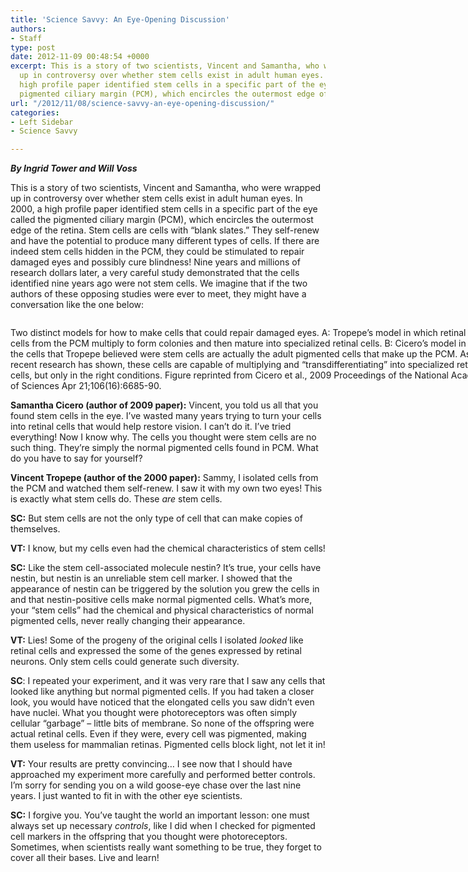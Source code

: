 ```yaml
---
title: 'Science Savvy: An Eye-Opening Discussion'
authors:
- Staff
type: post
date: 2012-11-09 00:48:54 +0000
excerpt: This is a story of two scientists, Vincent and Samantha, who were wrapped
  up in controversy over whether stem cells exist in adult human eyes. In 2000, a
  high profile paper identified stem cells in a specific part of the eye called the
  pigmented ciliary margin (PCM), which encircles the outermost edge of the retina.
url: "/2012/11/08/science-savvy-an-eye-opening-discussion/"
categories:
- Left Sidebar
- Science Savvy

---
```

**_By Ingrid Tower and Will Voss_**

This is a story of two scientists, Vincent and Samantha, who were wrapped up in controversy over whether stem cells exist in adult human eyes. In 2000, a high profile paper identified stem cells in a specific part of the eye called the pigmented ciliary margin (PCM), which encircles the outermost edge of the retina. Stem cells are cells with “blank slates.” They self-renew and have the potential to produce many different types of cells. If there are indeed stem cells hidden in the PCM, they could be stimulated to repair damaged eyes and possibly cure blindness! Nine years and millions of research dollars later, a very careful study demonstrated that the cells identified nine years ago were not stem cells. We imagine that if the two authors of these opposing studies were ever to meet, they might have a conversation like the one below:

<div id="attachment_1791" style="width: 780px" class="wp-caption alignnone">
  <a href="http://www.reedquest.org/2012/11/science-savvy-an-eye-opening-discussion/science-savvy-figure-2/" rel="attachment wp-att-1791"><img class="size-full wp-image-1791" title="science savvy figure" src="https://i2.wp.com/www.reedquest.org/wp-content/uploads/2012/11/science-savvy-figure1.jpeg?resize=770%2C166" alt="" data-recalc-dims="1" /></a>
  
  <p class="wp-caption-text">
    Two distinct models for how to make cells that could repair damaged eyes. A: Tropepe’s model in which retinal stem cells from the PCM multiply to form colonies and then mature into specialized retinal cells. B: Cicero’s model in which the cells that Tropepe believed were stem cells are actually the adult pigmented cells that make up the PCM. As recent research has shown, these cells are capable of multiplying and “transdifferentiating” into specialized retinal cells, but only in the right conditions. Figure reprinted from Cicero et al., 2009 Proceedings of the National Academy of Sciences Apr 21;106(16):6685-90.
  </p>
</div>

**Samantha Cicero (author of 2009 paper):** Vincent, you told us all that you found stem cells in the eye. I’ve wasted many years trying to turn your cells into retinal cells that would help restore vision. I can’t do it. I’ve tried everything! Now I know why. The cells you thought were stem cells are no such thing. They’re simply the normal pigmented cells found in PCM. What do you have to say for yourself?

**Vincent Tropepe (author of the 2000 paper):** Sammy, I isolated cells from the PCM and watched them self-renew. I saw it with my own two eyes! This is exactly what stem cells do. These _are_ stem cells.

**SC:** But stem cells are not the only type of cell that can make copies of themselves.

**VT:** I know, but my cells even had the chemical characteristics of stem cells!

**SC:** Like the stem cell-associated molecule nestin? It’s true, your cells have nestin, but nestin is an unreliable stem cell marker. I showed that the appearance of nestin can be triggered by the solution you grew the cells in and that nestin-positive cells make normal pigmented cells. What’s more, your “stem cells” had the chemical and physical characteristics of normal pigmented cells, never really changing their appearance.

**VT:** Lies! Some of the progeny of the original cells I isolated _looked_ like retinal cells and expressed the some of the genes expressed by retinal neurons. Only stem cells could generate such diversity.

**SC**: I repeated your experiment, and it was very rare that I saw any cells that looked like anything but normal pigmented cells. If you had taken a closer look, you would have noticed that the elongated cells you saw didn’t even have nuclei. What you thought were photoreceptors was often simply cellular “garbage” – little bits of membrane. So none of the offspring were actual retinal cells. Even if they were, every cell was pigmented, making them useless for mammalian retinas. Pigmented cells block light, not let it in!

**VT:** Your results are pretty convincing&#8230; I see now that I should have approached my experiment more carefully and performed better controls. I’m sorry for sending you on a wild goose-eye chase over the last nine years. I just wanted to fit in with the other eye scientists.

**SC:** I forgive you. You’ve taught the world an important lesson: one must always set up necessary _controls_, like I did when I checked for pigmented cell markers in the offspring that you thought were photoreceptors. Sometimes, when scientists really want something to be true, they forget to cover all their bases. Live and learn!